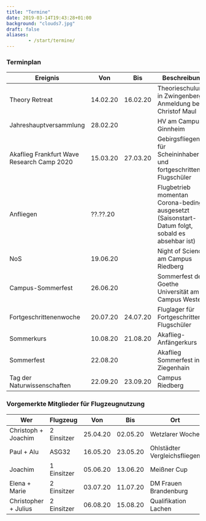 ```yaml
---
title: "Termine"
date: 2019-03-14T19:43:28+01:00
background: "clouds7.jpg"
draft: false
aliases:
        - /start/termine/
---
```


### Terminplan

**Ereignis** | **Von** | **Bis** | **Beschreibung**
---- | ---- | ---- | ----
Theory Retreat | 14.02.20 | 16.02.20 | Theorieschulung in Zwingenberg, Anmeldung bei Christof Maul
Jahreshauptversammlung | 28.02.20 | | HV am Campus Ginnheim
Akaflieg Frankfurt Wave Research Camp 2020 | 15.03.20 | 27.03.20 | Gebirgsfliegen für Scheininhaber und fortgeschrittene Flugschüler
Anfliegen | ??.??.20 | | Flugbetrieb momentan Corona-bedingt ausgesetzt (Saisonstart-Datum folgt, sobald es absehbar ist)
NoS | 19.06.20 | | Night of Science am Campus Riedberg
Campus-Sommerfest | 26.06.20 | | Sommerfest der Goethe Universität am Campus Westend
Fortgeschrittenenwoche | 20.07.20 | 24.07.20 | Fluglager für Fortgeschrittenen Flugschüler
Sommerkurs | 10.08.20 | 21.08.20 | Akaflieg-Anfängerkurs
Sommerfest | 22.08.20 | | Akaflieg Sommerfest in Ziegenhain
Tag der Naturwissenschaften | 22.09.20 | 23.09.20 | Campus Riedberg

### Vorgemerkte Mitglieder für Flugzeugnutzung

**Wer** | **Flugzeug** | **Von** | **Bis** | **Ort**
---- | ---- | ---- | ---- | ----
Christoph + Joachim | 2 Einsitzer | 25.04.20 | 02.05.20 | Wetzlarer Woche
Paul + Alu | ASG32 | 16.05.20 | 23.05.20 | Ohlstädter Vergleichsfliegen
Joachim | 1 Einsitzer | 05.06.20 | 13.06.20 | Meißner Cup
Elena + Marie | 2 Einsitzer | 03.07.20 | 11.07.20 | DM Frauen Brandenburg
Christopher + Julius | 2 Einsitzer | 06.08.20 | 15.08.20 | Qualifikation Lachen

